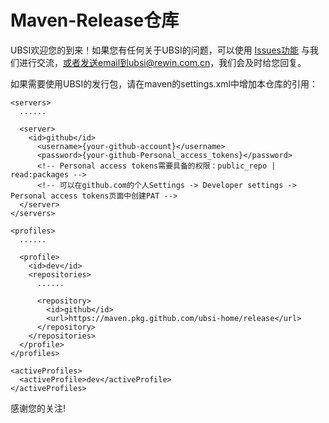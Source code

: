 # Maven-Release仓库

UBSI欢迎您的到来！如果您有任何关于UBSI的问题，可以使用 [Issues功能](https://github.com/ubsi-home/release/issues) 与我们进行交流，或者发送email到ubsi@rewin.com.cn，我们会及时给您回复。

如果需要使用UBSI的发行包，请在maven的settings.xml中增加本仓库的引用：
```
<servers>
  ......

  <server>
    <id>github</id>
      <username>{your-github-account}</username>
      <password>{your-github-Personal_access_tokens}</password>
      <!-- Personal access tokens需要具备的权限：public_repo | read:packages -->
      <!-- 可以在github.com的个人Settings -> Developer settings -> Personal access tokens页面中创建PAT -->
  </server>
</servers>

<profiles>
  ......

  <profile>
    <id>dev</id>
    <repositories>
      ......
      
      <repository>
        <id>github</id>
        <url>https://maven.pkg.github.com/ubsi-home/release</url>
      </repository>
    </repositories>
  </profile>
</profiles>

<activeProfiles>
  <activeProfile>dev</activeProfile>
</activeProfiles>
```
感谢您的关注!
